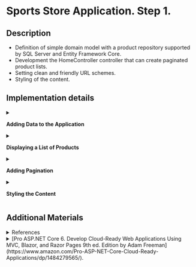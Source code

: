 #  Sports Store Application. Step 1.

## Description 

- Definition of simple domain model with a product repository supported by SQL Server and Entity Framework Core. 
- Development the HomeController controller that can create paginated product lists. 
- Setting clean and friendly URL schemes. 
- Styling of the content.

## Implementation details

<details>
<summary>

**Adding Data to the Application**

</summary>

- Go to the cloned repository of the previous step `Sport Store Application. Part 0`. 

- Switch to the `sports-store-application-1` branch and do a fast-forward merge according to changes from the `main` branch.

```
$ git checkout sports-store-application-1

$ git merge main --ff

```
- Continue your work in Visual Studio or other IDE.

- Builed project, run application and request http://localhost:5000/. All functionalities implemented in the previous step should work.

![](Images/1.1.png)

- Add the `Product` class in the `Product.cs` file to the `SportsStore/Models` folder. Import the required dependencies. 
```
using System.ComponentModel.DataAnnotations.Schema;

namespace SportsStore.Models
{
  ➥public class Product
    {
        public long ProductId { get; set; }

        public string Name { get; set; } = string.Empty;

        public string Description { get; set; } = string.Empty;

        [Column(TypeName = "decimal(8, 2)")]

        public decimal Price { get; set; }

        public string Category { get; set; } = string.Empty;
    }
}

```

- Add the Entity Framework Core Packages to the `SportsStore` Project. 

```
$ dotnet add package Microsoft.EntityFrameworkCore.Design --version 6.0.0
$ dotnet add package Microsoft.EntityFrameworkCore.SqlServer --version 6.0.0

(Optional) 
$ dotnet tool uninstall --global dotnet-ef
$ dotnet tool install --global dotnet-ef --version 6.0.0
```

- To define the connection string, add the configuration setting to the `appsettings.json` file to the `SportsStore` folder:

```
{
    "Logging": {
        "LogLevel": {
        "Default": "Information",
        "Microsoft": "Warning",
        "Microsoft.Hosting.Lifetime": "Information"
        }
    },
    "AllowedHosts": "*",
  ➥"ConnectionStrings": {
    "SportsStoreConnection": "Server=(localdb)\\MSSQLLocalDB;Database=SportsStore;MultipleActiveResultSets=true"
    }
}

```
- Add the `StoreDbContext` context class to the `StoreDbContext.cs` file to the `SportsStore/Models` folder.

```
  using Microsoft.EntityFrameworkCore;
  
➥public class StoreDbContext: DbContext 
  {
      public StoreDbContext(DbContextOptions<StoreDbContext> options)
          : base(options) { }
  
      public DbSet<Product> Products => Set<Product>();
  }
```
- To configure Entity Framework Core, add the following code to the `Program` file: 

```
➥using Microsoft.EntityFrameworkCore;
➥using SportsStore.Models;
  
  var builder = WebApplication.CreateBuilder(args);
  
  builder.Services.AddControllersWithViews();
  
➥builder.Services.AddDbContext<StoreDbContext>(opts => {
      opts.UseSqlServer(builder.Configuration["ConnectionStrings:SportsStoreConnection"]);
  });
  
  var app = builder.Build();
  
  app.UseStaticFiles();
  
  app.MapDefaultControllerRoute();
  
  app.Run();
```

- Create the `IStoreRepository.cs` interface file in the `SportsStore/Models/Repository` folder.

```
namespace SportsStore.Models.Repository
{
  ➥public interface IStoreRepository
    {
        IQueryable<Product> Products { get; }
    }
}

```

- Create the `EFStoreRepository.cs` class file in the `SportsStore/Models/Repository` folder.

```
namespace SportsStore.Models.Repository
{
  ➥public class EFStoreRepository : IStoreRepository
    {
        private StoreDbContext context;

        public EFStoreRepository(StoreDbContext ctx)
        {
            this.context = ctx;
        }

        public IQueryable<Product> Products => this.context.Products;
    }
}

```

- Add `RepositoryService` to the `Program.cs` file shown below: 

```
  using Microsoft.EntityFrameworkCore;
  using SportsStore.Models;
  ...
  
  builder.Services.AddDbContext<StoreDbContext>(opts => {
      opts.UseSqlServer(
          builder.Configuration["ConnectionStrings:SportsStoreConnection"]);
  });
  
➥builder.Services.AddScoped<IStoreRepository, EFStoreRepository>(); 
  
  ...
  
  app.Run();
```

- Add a database migration.

```
$ dotnet ef migrations add Initial

```

- To populate the database and provide some sample data, add a `SeedData.cs` class file to the `Models` folder.

```
using Microsoft.EntityFrameworkCore;

namespace SportsStore.Models
{
  ➥public static class SeedData
    {
        public static void EnsurePopulated(IApplicationBuilder app)
        {
            StoreDbContext context = app.ApplicationServices
                        .CreateScope().ServiceProvider.GetRequiredService<StoreDbContext>();

            if (context.Database.GetPendingMigrations().Any())
            {
                context.Database.Migrate();
            }

            if (!context.Products.Any())
            {
                context.Products.AddRange(
                    new Product
                    {
                        Name = "Kayak",
                        Description = "A boat for one person",
                        Category = "Watersports",
                        Price = 275,
                    },
                    new Product
                    {
                        Name = "Lifejacket",
                        Description = "Protective and fashionable",
                        Category = "Watersports",
                        Price = 48.95m,
                    },
                    new Product
                    {
                        Name = "Soccer Ball",
                        Description = "FIFA-approved size and weight",
                        Category = "Soccer",
                        Price = 19.50m,
                    },
                    new Product
                    {
                        Name = "Corner Flags",
                        Description = "Give your playing field a professional touch",
                        Category = "Soccer",
                        Price = 34.95m,
                    },
                    new Product
                    {
                        Name = "Stadium",
                        Description = "Flat-packed 35,000-seat stadium",
                        Category = "Soccer",
                        Price = 79500,
                    },
                    new Product
                    {
                        Name = "Thinking Cap",
                        Description = "Improve brain efficiency by 75%",
                        Category = "Chess",
                        Price = 16,
                    },
                    new Product
                    {
                        Name = "Unsteady Chair",
                        Description = "Secretly give your opponent a disadvantage",
                        Category = "Chess",
                        Price = 29.95m,
                    },
                    new Product
                    {
                        Name = "Human Chess Board",
                        Description = "A fun game for the family",
                        Category = "Chess",
                        Price = 75,
                    },
                    new Product
                    {
                        Name = "Bling-Bling King",
                        Description = "Gold-plated, diamond-studded King",
                        Category = "Chess",
                        Price = 1200,
                    }
                );

                context.SaveChanges();
            }
        }
    }
}

```

- To seed the database when the application starts, add a call to the `EnsurePopulated` method from the `Progrem.cs` file.

``` 
  using Microsoft.EntityFrameworkCore; 
  using SportsStore.Models;
  
  var builder = WebApplication.CreateBuilder(args);
  
  builder.Services.AddControllersWithViews();
  
  builder.Services.AddDbContext<StoreDbContext>(opts =>
  {
      opts.UseSqlServer(builder.Configuration["ConnectionStrings:SportsStoreConnection"]);
  });
  builder.Services.AddScoped<IStoreRepository, EFStoreRepository>();
  
  var app = builder.Build();
  
  app.UseStaticFiles();
  
  app.MapDefaultControllerRoute();

➥SeedData.EnsurePopulated(app);
  
  app.Run();

```

*_If you need to reset the database, then run this command in the `SportsStore` folder:_

```
$ dotnet ef database drop --force --context StoreDbContext

```
- Build project, add and view changes and than commit.

```
$ dotnet build
$ git status
$ git add *.cs *.json *.csproj
$ git diff --staged
$ git commit -m "Add data to application."

```
</details> 

<details>
<summary>

**Displaying a List of Products**

</summary>   

- Change the `HomeController` controller class according to following code:

```
using Microsoft.AspNetCore.Mvc;
using SportsStore.Models.Repository;

namespace SportsStore.Controllers
{
    public class HomeController : Controller
    {
      ➥private readonly IStoreRepository repository;

      ➥public HomeController(IStoreRepository repository)
        {
            this.repository = repository;
        }

      ➥public IActionResult Index() => View(repository.Products);
    }
}
```
- Update `_ViewImports.cshtml` Razor View file in the `SportsStore/Views` folder.

```
➥@using SportsStore.Models
  @addTagHelper *, Microsoft.AspNetCore.Mvc.TagHelpers
```
- Update `Index.cshtml` Razor View file in the `SportsStore/Views/Home` folder.

```
@model IQueryable<Product>

@foreach (var p in Model ?? Enumerable.Empty<Product>()) 
{
    <div>
        <h3>@p.Name</h3>
        @p.Description
        <h4>@p.Price.ToString("c")</h4>
    </div>
}
```
- Build the solution. Restart ASP.NET Core and request http://localhost:5000.

![](Images/1.2.png)

- Add and view changes and than commit.

```
$ git status
$ git add *.cs *.cshtml
$ git diff --staged
$ git commit -m "Add displaying a list of products."
```

</details> 

<details>
<summary>

**Adding Pagination**

</summary>  

- To add pagination, change the `Controller` class by adding following code.
```
using System.Diagnostics;
using Microsoft.AspNetCore.Mvc;
using SportsStore.Models.Repository;
using SportsStore.Models.ViewModels;

namespace SportsStore.Controllers
{
    public class HomeController : Controller
    {
      ➥private const int PageSize = 4;

        private readonly IStoreRepository repository;

        public HomeController(IStoreRepository repository)
        {
            this.repository = repository;
        }

      ➥public ViewResult Index(int productPage = 1)
            => this.View(this.repository.Products
              .OrderBy(p => p.ProductId)
              .Skip((productPage - 1) * PageSize)
              .Take(PageSize));

    }
}

```

- Restart application and request http://localhost:5000. To view another page, append query string parameters to the end of the URL like this http://localhost:5000/?productPage=2

![](Images/1.3.png)

- Add the `PagingInfo.cs` class file to the `SportsStore/Models/ViewModels` folder.

```
namespace SportsStore.Models.VewModels
{
  ➥public class PagingInfo
    {
        public int TotalItems { get; set; }

        public int ItemsPerPage { get; set; }

        public int CurrentPage { get; set; }

        public int TotalPages => (int)Math.Ceiling((decimal)TotalItems / ItemsPerPage);
    }
}
```

- Create the `Infrastructure` folder in the project.

- Create the `PageLinkTagHelper` tag helper class in the `PageLinkTagHelper.cs` file in the `SportsStore/Infrastructure` folder.

```
using Microsoft.AspNetCore.Mvc;
using Microsoft.AspNetCore.Mvc.Rendering;
using Microsoft.AspNetCore.Mvc.Routing;
using Microsoft.AspNetCore.Mvc.ViewFeatures;
using Microsoft.AspNetCore.Razor.TagHelpers;
using SportsStore.Models.ViewModels;

namespace SportsStore.Infrastructure
{
    [HtmlTargetElement("div", Attributes = "page-model")]
  ➥public class PageLinkTagHelper : TagHelper
    {
        private IUrlHelperFactory urlHelperFactory;

        public PageLinkTagHelper(IUrlHelperFactory helperFactory)
        {
            urlHelperFactory = helperFactory;
        }

        [ViewContext]
        [HtmlAttributeNotBound]
        public ViewContext? ViewContext { get; set; }
        
        public PagingInfo? PageModel { get; set; }
        
        public string? PageAction { get; set; }

        public override void Process(TagHelperContext context, TagHelperOutput output)
        {
            if (ViewContext != null && PageModel != null)
            {
                IUrlHelper urlHelper = urlHelperFactory.GetUrlHelper(ViewContext);
                TagBuilder result = new TagBuilder("div");
                for (int i = 1; i <= PageModel.TotalPages; i++)
                {
                    TagBuilder tag = new TagBuilder("a");
                    tag.Attributes["href"] = urlHelper.Action(PageAction,
                        new { productPage = i });
                    tag.InnerHtml.Append(i.ToString());
                    result.InnerHtml.AppendHtml(tag);
                }

                output.Content.AppendHtml(result.InnerHtml);
            }
        }
    }
}

```
-  Register the `PageLinkTagHelper` tag helper in the `ViewImports.cshtml` Razor View file in the `SportsStore/Views` folder.

```
  @using SportsStore.Models
➥@using SportsStore.Models.ViewModels
  @addTagHelper *, Microsoft.AspNetCore.Mvc.TagHelpers
➥@addTagHelper *, SportsStore
```

- Add a `ProductsListViewModel.cs` class file to the `Models/ViewModels` folder.

```
namespace SportsStore.Models.ViewModels
{
  ➥public class ProductsListViewModel
    {
        public IEnumerable<Product> Products { get; set; } = Enumerable.Empty<Product>();

        public PagingInfo PagingInfo { get; set; } = new();
    }
}
```

- Update the `Index` action method in the `HomeController` class.

```
using System.Diagnostics;
using Microsoft.AspNetCore.Mvc;
using SportsStore.Models.Repository;
using SportsStore.Models.ViewModels;

namespace SportsStore.Controllers
{
    public class HomeController : Controller
    {
        private const int PageSize = 4;

        private readonly IStoreRepository repository;

        public HomeController(IStoreRepository repository)
        {
            this.repository = repository;
        }

      ➥public ViewResult Index(int productPage = 1)
        {
            return View(new ProductsListViewModel
            {
                Products = repository.Products
                               .OrderBy(p => p.ProductId)
                               .Skip((productPage - 1) * PageSize)
                               .Take(PageSize),
                PagingInfo = new PagingInfo
                {
                    CurrentPage = productPage,
                    ItemsPerPage = PageSize,
                    TotalItems = repository.Products.Count(),
                },
            });
        }

    }
}

```
-  Update the `Index.cshtml` Razor View file as show below
```
@model ProductsListViewModel

@foreach (var p in Model?.Products ?? Enumerable.Empty<Product>())  
{
    <div>
        <h3>@p.Name</h3>
        @p.Description
        <h4>@p.Price.ToString("c")</h4>
    </div>
}
```

and than add to it an HTML element that the tag helper will process to create the page links.

```
  @model ProductsListViewModel
  
  @foreach (var p in Model?.Products ?? Enumerable.Empty<Product>())  
  {
      <div>
          <h3>@p.Name</h3>
          @p.Description
          <h4>@p.Price.ToString("c")</h4>
      </div>
  }

➥<div page-model="@Model?.PagingInfo" page-action="Index"></div>

```
- Build project, restart application and request http://localhost:5000.

![](Images/1.4.png)

![](Images/1.5.png)

![](Images/1.6.png)

- To improve the URL (while used http://localhost/?productPage=2), add a new route to the `Program.cs` file, that follows the pattern of composable URLs that make sense to a user: http://localhost/Products/Page2.

```
  using Microsoft.EntityFrameworkCore; 
  using SportsStore.Models;
  
  var builder = WebApplication.CreateBuilder(args);
  
  builder.Services.AddControllersWithViews();
  
  bbuilder.Services.AddDbContext<StoreDbContext>(opts =>
  {
      opts.UseSqlServer(builder.Configuration["ConnectionStrings:SportsStoreConnection"]);
  });
  builder.Services.AddScoped<IStoreRepository, EFStoreRepository>();
  
  var app = builder.Build();
  
  app.UseStaticFiles();

➥app.MapControllerRoute(
      "pagination",
      "Products/Page{productPage:int}",
       new { Controller = "Home", action = "Index", productPage = 1 });

  app.MapDefaultControllerRoute();

  SeedData.EnsurePopulated(app);
  
  app.Run();
```
- Add and view changes and than commit.

```
$ git status
$ git add *.cs *.cshtml *.proj
$ git diff --staged
$ git commit -m "Add pagination."
```

</details> 

<details>
<summary>

**Styling the Content**

</summary>  

- Configure the project to use the `Bootstrap` package to provide the CSS styles. Client-side packages are installed using `LibMan`. To install the `LibMan` Tool Package, use [Microsoft.Web.LibraryManager.Cli](https://www.nuget.org/packages/Microsoft.Web.LibraryManager.Cli/).

```
$ dotnet tool uninstall --global Microsoft.Web.LibraryManager.Cli
$ dotnet tool install --global Microsoft.Web.LibraryManager.Cli --version 2.1.113
```

- Run the following commands in the `SportsStore` folder.
```
$ libman init -p cdnjs
$ libman install bootstrap@5.2.0 -d wwwroot/lib/bootstrap
```

- Apply `Bootstrap CSS` to the `_Layout.cshtml` Layout Razor View file to the `SportsStore/Views/Shared` folder.
```
<!DOCTYPE html>
<html>
<head>
    <meta name="viewport" content="width=device-width" />
    <title>SportsStore</title>
    <link href="/lib/bootstrap/css/bootstrap.min.css" rel="stylesheet" />
</head>
<body>
    <div class="bg-primary text-white p-2">
        <span class="navbar-brand ml-2">SPORTS STORE</span>
    </div>
    <div class="row m-1 p-1">
        <div id="categories" class="col-3">
            Put something useful here later
        </div>
        <div class="col-9">
            @RenderBody()
        </div>
    </div>
</body>
</html>
```

- Style the content in the `Index.cshtml` Razor View file in the `SportsStore/Views/Home` folder.

```
@foreach (var p in Model?.Products ?? Enumerable.Empty<Product>())
{
    <div class="card card-outline-primary m-1 p-1">
        <div class="bg-faded p-1">
            <h4>
                @p.Name
                <span class="badge rounded-pill bg-primary text-white"
                  style="float:right">
                    <small>@p.Price.ToString("c")</small>
                </span>
            </h4>
        </div>
        <div class="card-text p-1">@p.Description</div>
    </div>
}

<div page-model="@Model?.PagingInfo" page-action="Index" page-classes-enabled="true"
     page-class="btn" page-class-normal="btn-outline-dark"
     page-class-selected="btn-primary" class="btn-group pull-right m-1">
</div>
```

- To style the buttons generated by the `PageLinkTagHelper` class, add new properties to the `PageLinkTagHelper` class in the `PageLinkTagHelper.cs` file in the `SportsStore/Infrastructure` folder.

```
public class PageLinkTagHelper : TagHelper
{
    ...
  ➥public bool PageClassesEnabled { get; set; } = false;

  ➥public string PageClass { get; set; } = string.Empty;

  ➥public string PageClassNormal { get; set; } = string.Empty;

  ➥public string PageClassSelected { get; set; } = string.Empty;

    ...

    public override void Process(TagHelperContext context, TagHelperOutput output)
    {
        ...
            for (int i = 1; i <= PageModel.TotalPages; i++)
            {
                . . .
              ➥if (PageClassesEnabled)
                {
                    tag.AddCssClass(PageClass);
                    tag.AddCssClass(i == PageModel.CurrentPage
                        ? PageClassSelected : PageClassNormal);
                }
            }
        ...
    }
}
```

- Build project, restart application and request http://localhost:5000.

- To simplify the `Index.cshtml` Razor View, create a Razor Partial View. Add a `_ProductSummary.cshtml` Razor Partial View file to the `Views/Shared` folder and add the markup to it.

```
@model Product

<div class="card card-outline-primary m-1 p-1">
    <div class="bg-faded p-1">
        <h4>
            @Model?.Name
            <span class="badge rounded-pill bg-primary text-white"
                  style="float:right">
                <small>@Model?.Price.ToString("c")</small>
            </span>
        </h4>
    </div>
    <div class="card-text p-1">@Model?.Description</div>
</div>
```
- Update the `Index.cshtml` file in the `Views/Home` folder. 

```
  @model ProductsListViewModel
  
  @foreach (var p in Model?.Products ?? Enumerable.Empty<Product>()) 
  {
    ➥<partial name="_ProductSummary" model="p" />
  }
  
  <div page-model="@Model?.PagingInfo" page-action="Index" page-classes-enabled="true"
      page-class="btn" page-class-normal="btn-outline-dark"
      page-class-selected="btn-primary" class="btn-group pull-right m-1">
  </div>
```
- Builed project, run the application and request http://localhost:5000.

![](Images/1.7.png)

![](Images/1.8.png)

- Add and view changes and than commit.

```
$ git status
$ git add *.cs *.cshtml *.proj * *.json
$ git diff --staged
$ git commit -m "Add styling the content."
```

- Push the local branch to the remote branch.

```
$ git push --set-upstream origin sports-store-application-1

```
- Switch to the `main` branch and do a fast-forward merge according to changes from the `sports-store-application-1` branch.

```
$ git checkout main

$ git merge sports-store-application-1 --ff
```
- Push the changes from the local `main` branch to the remote branch.

```
$ git push
```
- Go to the `Sports Store Application. Step 2.` (branch `sports-store-application-2`).

</details>

## Additional Materials

<details><summary>References
</summary> 

1. [Minimal APIs overview](https://docs.microsoft.com/en-us/aspnet/core/fundamentals/minimal-apis?view=aspnetcore-6.0)
1. [Get started with ASP.NET Core MVC](https://docs.microsoft.com/en-us/aspnet/core/tutorials/first-mvc-app/start-mvc?view=aspnetcore-6.0&tabs=visual-studio)
1. [Controllers](https://jakeydocs.readthedocs.io/en/latest/mvc/controllers/index.html)
1. [Views](https://jakeydocs.readthedocs.io/en/latest/mvc/views/index.html)
1. [Models](https://jakeydocs.readthedocs.io/en/latest/mvc/models/index.html)
1. [ASP.NET Core MVC with EF Core - tutorial series](https://docs.microsoft.com/en-us/aspnet/core/data/ef-mvc/?view=aspnetcore-6.0)
1. [Persist and retrieve relational data with Entity Framework Core](https://docs.microsoft.com/en-us/learn/modules/persist-data-ef-core/?view=aspnetcore-6.0)

</details>

<details><summary>[Pro ASP.NET Core 6. Develop Cloud-Ready Web Applications Using MVC, Blazor, and Razor Pages 9th ed. Edition by Adam Freeman](https://www.amazon.com/Pro-ASP-NET-Core-Cloud-Ready-Applications/dp/1484279565/).
</summary> 

1. Part Ⅰ. Chapeter 7. SportsStore: A Real Application.
1. Part Ⅲ. Chapeter 18. Creating the Example Project.
1. Part Ⅲ. Chapeter 21. Using Controllers with Views. Part I.
1. Part Ⅲ. Chapeter 22. Using Controllers with Views. Part II.
1. Part Ⅲ. Chapeter 23. Using Razor Pages.
1. Part Ⅲ. Chapeter 25. Using Tag Helpers.

</details>
